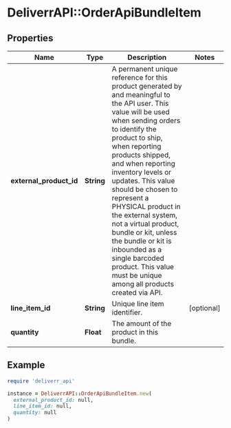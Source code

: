 # DeliverrAPI::OrderApiBundleItem

## Properties

| Name | Type | Description | Notes |
| ---- | ---- | ----------- | ----- |
| **external_product_id** | **String** | A permanent unique reference for this product generated by and meaningful to the API user. This value will be used when sending orders to identify the product to ship, when reporting products shipped, and when reporting inventory levels or updates. This value should be chosen to represent a PHYSICAL product in the external system, not a virtual product, bundle or kit, unless the bundle or kit is inbounded as a single barcoded product. This value must be unique among all products created via API. |  |
| **line_item_id** | **String** | Unique line item identifier. | [optional] |
| **quantity** | **Float** | The amount of the product in this bundle. |  |

## Example

```ruby
require 'deliverr_api'

instance = DeliverrAPI::OrderApiBundleItem.new(
  external_product_id: null,
  line_item_id: null,
  quantity: null
)
```

